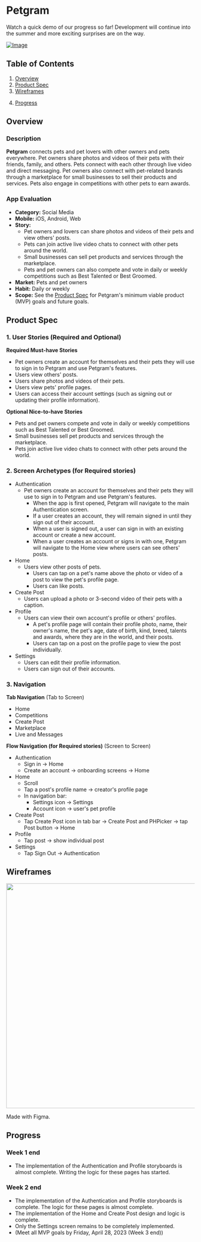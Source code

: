 # Petgram

Watch a quick demo of our progress so far! Development will continue into the summer and more exciting surprises are on the way.

[![Image](https://img.youtube.com/vi/IpoEqpyqywI/0.jpg)](https://youtu.be/IpoEqpyqywI)

## Table of Contents
1. [Overview](#Overview)
2. [Product Spec](#Product-Spec)
3. [Wireframes](#Wireframes)
<!--4. [Schema](#Schema)-->
4. [Progress](#Progress)

## Overview
### Description
**Petgram** connects pets and pet lovers with other owners and pets everywhere. Pet owners share photos and videos of their pets with their friends, family, and others. Pets connect with each other through live video and direct messaging. Pet owners also connect with pet-related brands through a marketplace for small businesses to sell their products and services. Pets also engage in competitions with other pets to earn awards.

### App Evaluation
- **Category:** Social Media
- **Mobile:** iOS, Android, Web
- **Story:**
    - Pet owners and lovers can share photos and videos of their pets and view others' posts.
    - Pets can join active live video chats to connect with other pets around the world.
    - Small businesses can sell pet products and services through the marketplace.
    - Pets and pet owners can also compete and vote in daily or weekly competitions such as Best Talented or Best Groomed.
- **Market:** Pets and pet owners
- **Habit:** Daily or weekly
- **Scope:** See the [Product Spec](#Product-Spec) for Petgram's minimum viable product (MVP) goals and future goals.

## Product Spec

### 1. User Stories (Required and Optional)

**Required Must-have Stories**

* Pet owners create an account for themselves and their pets they will use to sign in to Petgram and use Petgram's features.
* Users view others' posts.
* Users share photos and videos of their pets.
* Users view pets' profile pages.
* Users can access their account settings (such as signing out or updating their profile information).

**Optional Nice-to-have Stories**

* Pets and pet owners compete and vote in daily or weekly competitions such as Best Talented or Best Groomed.
* Small businesses sell pet products and services through the marketplace.
* Pets join active live video chats to connect with other pets around the world.

### 2. Screen Archetypes (for Required stories)

* Authentication
   * Pet owners create an account for themselves and their pets they will use to sign in to Petgram and use Petgram's features.
       * When the app is first opened, Petgram will navigate to the main Authentication screen.
       * If a user creates an account, they will remain signed in until they sign out of their account.
       * When a user is signed out, a user can sign in with an existing account or create a new account.
       * When a user creates an account or signs in with one, Petgram will navigate to the Home view where users can see others' posts.
* Home
   * Users view other posts of pets.
       * Users can tap on a pet's name above the photo or video of a post to view the pet's profile page.
       * Users can like posts.
* Create Post
    * Users can upload a photo or 3-second video of their pets with a caption.
* Profile
    * Users can view their own account's profile or others' profiles.
        * A pet's profile page will contain their profile photo, name, their owner's name, the pet's age, date of birth, kind, breed, talents and awards, where they are in the world, and their posts.
        * Users can tap on a post on the profile page to view the post individually.
* Settings
    * Users can edit their profile information.
    * Users can sign out of their accounts.

### 3. Navigation

**Tab Navigation** (Tab to Screen)

* Home
* Competitions
* Create Post
* Marketplace
* Live and Messages

**Flow Navigation (for Required stories)** (Screen to Screen)

* Authentication
   * Sign in → Home
   * Create an account → onboarding screens → Home
* Home
   * Scroll
   * Tap a post's profile name → creator's profile page
   * In navigation bar:
       * Settings icon → Settings
       * Account icon → user's pet profile
* Create Post
    * Tap Create Post icon in tab bar → Create Post and PHPicker → tap Post button → Home
* Profile
    * Tap post → show individual post
* Settings
    * Tap Sign Out → Authentication

## Wireframes
<img src="https://i.imgur.com/5odY3ca.jpg" width=600>

Made with Figma.

<!--
## Schema 
[This section will be completed in Unit 9]
### Models
[Add table of models]
### Networking
- [Add list of network requests by screen]
- [Create basic snippets for each Parse network request]
- [OPTIONAL: List endpoints if using existing API such as Yelp]
-->

## Progress
### Week 1 end
- The implementation of the Authentication and Profile storyboards is almost complete. Writing the logic for these pages has started.

### Week 2 end
- The implementation of the Authentication and Profile storyboards is complete. The logic for these pages is almost complete.
- The implementation of the Home and Create Post design and logic is complete.
- Only the Settings screen remains to be completely implemented.
- (Meet all MVP goals by Friday, April 28, 2023 (Week 3 end))
